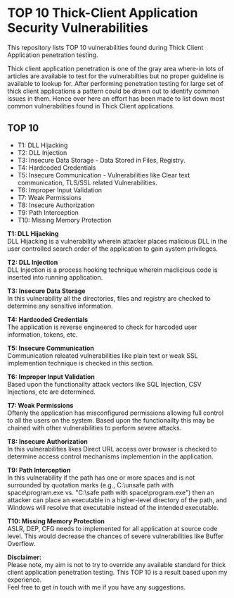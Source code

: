 # TOP 10 Thick-Client Application Security Vulnerabilities
This repository lists TOP 10 vulnerabilities found during Thick Client Application penetration testing. 

Thick client application penetration is one of the gray area where-in lots of articles are available to test for the vulnerabilties but no proper guideline is available to lookup for. After performing penetration testing for large set of thick client applications a pattern could be drawn out to identify common issues in them. Hence over here an effort has been made to list down most common vulnerabilities found in Thick Client applications. 


## TOP 10
- T1: DLL Hijacking
- T2: DLL Injection
- T3: Insecure Data Storage - Data Stored in Files, Registry.
- T4: Hardcoded Credentials
- T5: Insecure Communication - Vulnerabilities like Clear text communication, TLS/SSL related Vulnerabilities.
- T6: Improper Input Validation
- T7: Weak Permissions
- T8: Insecure Authorization
- T9: Path Interception
- T10: Missing Memory Protection


**T1: DLL Hijacking**<br/>
DLL Hijacking is a vulnerability wherein attacker places malicious DLL in the user controlled search order of the application to gain system privileges. 

**T2: DLL Injection**<br/>
DLL Injection is a process hooking technique wherein maclicious code is inserted into running application. 

**T3: Insecure Data Storage**<br/>
In this vulnerability all the directories, files and registry are checked to determine any sensitive information.

**T4: Hardcoded Credentials**<br/>
The application is reverse engineered to check for harcoded user information, tokens, etc.

**T5: Insecure Communication**<br/>
Communication releated vulnerabilities like plain text or weak SSL implemention technique is checked in this section.

**T6: Improper Input Validation**<br/>
Based upon the functionailty attack vectors like SQL Injection, CSV Injections, etc are determined.

**T7: Weak Permissions**<br/>
Oftenly the application has misconfigured permissions allowing full control to all the users on the system. Based upon the functionailty this may be chained with other vulnerabilities to perform severe attacks.

**T8: Insecure Authorization**<br/>
In this vulnerabilities likes Direct URL access over browser is checked to determine access control mechanisms implemention in the application.

**T9: Path Interception**<br/>
In this vulnerability if the path has one or more spaces and is not surrounded by quotation marks (e.g., C:\unsafe path with space\program.exe vs. "C:\safe path with space\program.exe") then an attacker can place an executable in a higher-level directory of the path, and Windows will resolve that executable instead of the intended executable. 

**T10: Missing Memory Protection**<br/>
ASLR, DEP, CFG needs to implemented for all application at source code level. This would decrease the chances of severe vulnerabilities like Buffer Overflow.


**Disclaimer:**<br/>
Please note, my aim is not to try to override any available standard for thick client application penetration testing. This TOP 10 is a result based upon my experience.<br/>Feel free to get in touch with me if you have any suggestions.

